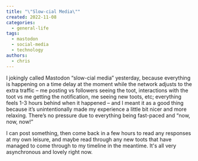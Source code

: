 ```yaml
---
title: "\"Slow-cial Media\""
created: 2022-11-08
categories: 
  - general-life
tags: 
  - mastodon
  - social-media
  - technology
authors: 
  - chris
---
```


I jokingly called Mastodon “slow-cial media” yesterday, because everything is happening on a time delay at the moment while the network adjusts to the extra traffic – me posting vs followers seeing the toot, interactions with the toot vs me getting the notification, me seeing new toots, etc; everything feels 1-3 hours behind when it happened – and I meant it as a good thing because it’s unintentionally made my experience a little bit nicer and more relaxing. There’s no pressure due to everything being fast-paced and “now, now, now!”

I can post something, then come back in a few hours to read any responses at my own leisure, and maybe read through any new toots that have managed to come through to my timeline in the meantime. It's all very asynchronous and lovely right now.
